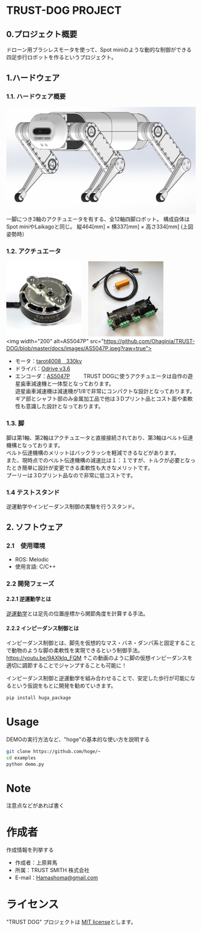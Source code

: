 # TRUST-DOG PROJECT

## 0.プロジェクト概要
ドローン用ブラシレスモータを使って、Spot miniのような動的な制御ができる四足歩行ロボットを作るというプロジェクト。

## 1.ハードウェア
### 1.1. ハードウェア概要
 <img width="600" alt="trust_dog" src="https://github.com/Ohaginia/TRUST-DOG/blob/master/docs/images/trust_dog1.PNG?raw=true">    
一脚につき3軸のアクチュエータを有する、全12軸四脚ロボット。  
構成自体はSpot miniやLaikagoと同じ。  
縦464[mm] × 横337[mm] × 高さ334[mm] (上図姿勢時）

### 1.2. アクチュエータ
 <img width="200" alt="tarot4008" src="https://github.com/Ohaginia/TRUST-DOG/blob/master/docs/images/tarot4008.jpg?raw=true"> 　<img width="200" alt="ODrive" src="https://github.com/Ohaginia/TRUST-DOG/blob/master/docs/images/odrive.jpg?raw=true">  
 <img width="200" alt=AS5047P" src="https://github.com/Ohaginia/TRUST-DOG/blob/master/docs/images/AS5047P.jpeg?raw=true">  　　
+ モータ：[tarot4008　330kv](https://www.aliexpress.com/i/32697306634.html)
+ ドライバ：[Odrive v3.6](https://odriverobotics.com/)  
+ エンコーダ：[AS5047P](https://www.mouser.jp/ProductDetail/ams/AS5047P-TS_EK_AB?qs=Rt6VE0PE%2FOfJKFTMKo%252BL0Q%3D%3D)   　　
TRUST DOGに使うアクチュエータは自作の遊星歯車減速機と一体型となっております。  
遊星歯車減速機は減速機が1/8で非常にコンパクトな設計となっております。  
ギア部とシャフト部のみ金属加工品で他は３Dプリント品とコスト面や柔軟性も意識した設計となっております。

### 1.3. 脚
脚は第1軸、第2軸はアクチュエータと直接接続されており、第3軸はベルト伝達機構となっております。  
ベルト伝達機構のメリットはバックラッシを軽減できるなどがあります。  
また、現時点でのベルト伝達機構の減速比は１：１ですが、トルクが必要となったとき簡単に設計が変更できる柔軟性も大きなメリットです。  
プーリーは３Dプリント品なので非常に低コストです。

### 1.4 テストスタンド
逆運動学やインピーダンス制御の実験を行うスタンド。

## 2. ソフトウェア
### 2.1　使用環境
+ ROS: Melodic
+ 使用言語: C/C++

### 2.2 開発フェーズ


#### 2.2.1 逆運動学とは
[逆運動学](https://en.wikipedia.org/wiki/Inverse_kinematics)とは足先の位置座標から関節角度を計算する手法。


#### 2.2.2 インピーダンス制御とは
インピーダンス制御とは、脚先を仮想的なマス・バネ・ダンパ系と固定することで動物のような脚の柔軟性を実現できるという制御手法。
https://youtu.be/9AXlkIq_FQM
↑この動画のように脚の仮想インピーダンスを適切に調節することでジャンプすることも可能に！

インピーダンス制御と逆運動学を組み合わせることで、安定した歩行が可能になるという仮説をもとに開発を勧めていきます。



```bash
pip install huga_package
```

# Usage

DEMOの実行方法など、"hoge"の基本的な使い方を説明する

```bash
git clone https://github.com/hoge/~
cd examples
python demo.py
```

# Note

注意点などがあれば書く

# 作成者

作成情報を列挙する

* 作成者：上原昇馬
* 所属：TRUST SMITH 株式会社
* E-mail：Hamashoma@gmail.com

# ライセンス

"TRUST DOG" プロジェクトは [MIT license](https://en.wikipedia.org/wiki/MIT_License)とします。
